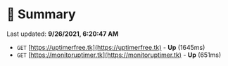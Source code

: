 # 📖 Summary
Last updated: **9/26/2021, 6:20:47 AM**

- `GET` [https://uptimerfree.tk](https://uptimerfree.tk) - **Up** (1645ms)
- `GET` [https://monitoruptimer.tk](https://monitoruptimer.tk) - **Up** (651ms)
